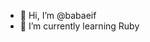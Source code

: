 - 👋 Hi, I’m @babaeif
- 🌱 I’m currently learning Ruby

<!---
babaeif/babaeif is a ✨ special ✨ repository because its `README.md` (this file) appears on your GitHub profile.
You can click the Preview link to take a look at your changes.
--->

